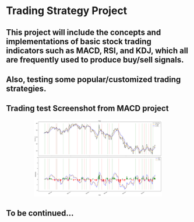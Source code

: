 # Trading Strategy Project
## This project will include the concepts and implementations of basic stock trading indicators such as MACD, RSI, and KDJ, which all are frequently used to produce buy/sell signals.
## Also, testing some popular/customized trading strategies.

## Trading test Screenshot from MACD project
<p align="center"><img src="./MACD/Strategy1.png" width="70%" height="50%"><p>

## To be continued...
